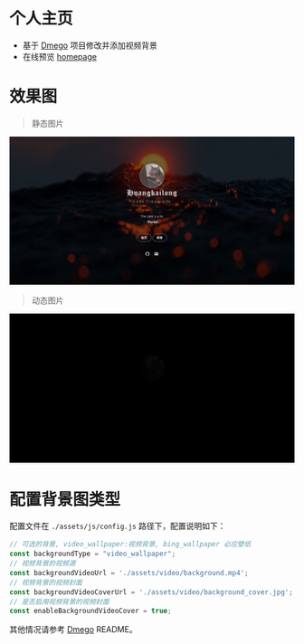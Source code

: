 # 个人主页

- 基于 [Dmego](https://github.com/dmego/home.github.io) 项目修改并添加视频背景
- 在线预览 [homepage](https://www.huangkailong.com)

# 效果图

> 静态图片

![home](./assets/img/home.jpeg)

> 动态图片
 
![home](./assets/img/home.gif)

# 配置背景图类型

配置文件在 `./assets/js/config.js` 路径下，配置说明如下：

```js
// 可选的背景, video_wallpaper:视频背景, bing_wallpaper 必应壁纸
const backgroundType = "video_wallpaper";
// 视频背景的视频源
const backgroundVideoUrl = './assets/video/background.mp4';
// 视频背景的视频封面
const backgroundVideoCoverUrl = './assets/video/background_cover.jpg';
// 是否启用视频背景的视频封面
const enableBackgroundVideoCover = true;
```

其他情况请参考 [Dmego](https://github.com/dmego/home.github.io) README。





